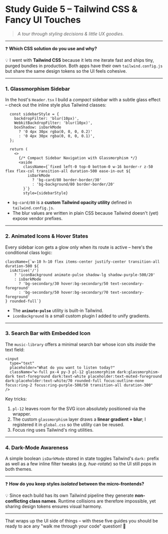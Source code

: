 # Study Guide 5 – Tailwind CSS & Fancy UI Touches

> _A tour through styling decisions & little UX goodies._

---

❓ **Which CSS solution do you use and why?**

💡 I went with **Tailwind CSS** because it lets me iterate fast and ships tiny, purged bundles in production. Both apps have their own `tailwind.config.js` but share the same design tokens so the UI feels cohesive.

---

### 1. Glassmorphism Sidebar

In the host's `Header.tsx` I build a _compact_ sidebar with a subtle glass effect – check out the inline style plus Tailwind classes:

```28:44:main-app/src/components/Header.tsx
  const sidebarStyle = {
    backdropFilter: 'blur(10px)',
    WebkitBackdropFilter: 'blur(10px)',
    boxShadow: isDarkMode 
      ? '0 4px 30px rgba(0, 0, 0, 0.2)' 
      : '0 4px 30px rgba(0, 0, 0, 0.1)',
  };

  return (
    <>
      {/* Compact Sidebar Navigation with Glassmorphism */}
      <aside 
        className={`fixed left-0 top-0 bottom-0 w-16 border-r z-50 flex flex-col transition-all duration-500 ease-in-out ${
          isDarkMode 
            ? 'bg-card/80 border-border/30' 
            : 'bg-background/80 border-border/20'
        }`}
        style={sidebarStyle}
```

* `bg-card/80` is a **custom Tailwind opacity utility** defined in `tailwind.config.js`.
* The blur values are written in plain CSS because Tailwind doesn't (yet) expose vendor prefixes.

---

### 2. Animated Icons & Hover States

Every sidebar icon gets a glow only when its route is active – here's the conditional class logic:

```60:72:main-app/src/components/Header.tsx
className={`w-10 h-10 flex items-center justify-center transition-all duration-500 ${
  isActive('/') 
    ? 'iconBackground animate-pulse shadow-lg shadow-purple-500/20' 
    : isDarkMode
      ? 'bg-secondary/30 hover:bg-secondary/50 text-secondary-foreground'
      : 'bg-secondary/50 hover:bg-secondary/70 text-secondary-foreground'
} rounded-full`}
```

* The **`animate-pulse`** utility is built-in Tailwind.
* `iconBackground` is a small custom plugin I added to unify gradients.

---

### 3. Search Bar with Embedded Icon

The `music-library` offers a minimal search bar whose icon sits _inside_ the text field:

```12:25:music-library/src/components/SearchBar.tsx
<input
  type="text"
  placeholder="What do you want to listen today?"
  className="w-full px-4 py-3 pl-12 glassmorphism dark:glassmorphism-dark text-foreground dark:text-white placeholder:text-muted-foreground dark:placeholder:text-white/70 rounded-full focus:outline-none focus:ring-2 focus:ring-purple-500/50 transition-all duration-300"
/>
```

Key tricks:

1. `pl-12` leaves room for the SVG icon absolutely positioned via the wrapper.
2. The custom `glassmorphism` layer draws a **linear gradient + blur**; I registered it in `global.css` so the utility can be reused.
3. Focus ring uses Tailwind's ring utilities.

---

### 4. Dark-Mode Awareness

A simple boolean `isDarkMode` stored in state toggles Tailwind's `dark:` prefix as well as a few inline filter tweaks (e.g. _hue-rotate_) so the UI still pops in both themes.

---

❓ **How do you keep styles _isolated_ between the micro-frontends?**

💡 Since each build has its own Tailwind pipeline they generate **non-conflicting class names**. Runtime collisions are therefore impossible, yet sharing design tokens ensures visual harmony.

---

That wraps up the UI side of things – with these five guides you should be ready to ace any "walk me through your code" question! 🚀 